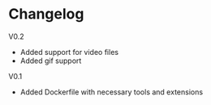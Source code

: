 # Changelog

V0.2

* Added support for video files
* Added gif support

V0.1

* Added Dockerfile with necessary tools and extensions